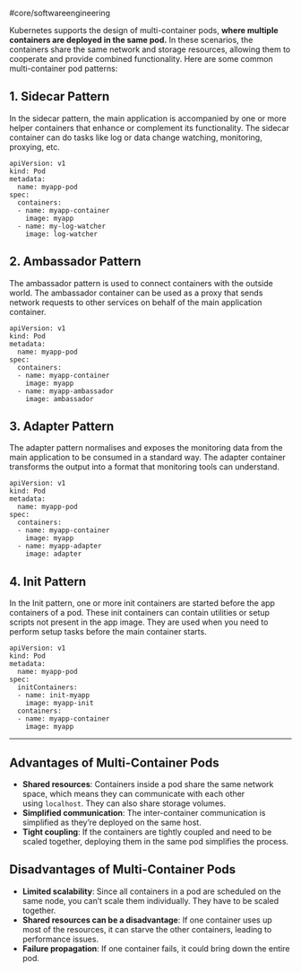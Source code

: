 #core/softwareengineering

Kubernetes supports the design of multi-container pods, **where multiple containers are deployed in the same pod.** In these scenarios, the containers share the same network and storage resources, allowing them to cooperate and provide combined functionality. Here are some common multi-container pod patterns:

## 1. Sidecar Pattern

In the sidecar pattern, the main application is accompanied by one or more helper containers that enhance or complement its functionality. The sidecar container can do tasks like log or data change watching, monitoring, proxying, etc.

```
apiVersion: v1
kind: Pod
metadata:
  name: myapp-pod
spec:
  containers:
  - name: myapp-container
    image: myapp
  - name: my-log-watcher
    image: log-watcher
```

## 2. Ambassador Pattern

The ambassador pattern is used to connect containers with the outside world. The ambassador container can be used as a proxy that sends network requests to other services on behalf of the main application container.

```
apiVersion: v1
kind: Pod
metadata:
  name: myapp-pod
spec:
  containers:
  - name: myapp-container
    image: myapp
  - name: myapp-ambassador
    image: ambassador
```

## 3. Adapter Pattern

The adapter pattern normalises and exposes the monitoring data from the main application to be consumed in a standard way. The adapter container transforms the output into a format that monitoring tools can understand.

```
apiVersion: v1
kind: Pod
metadata:
  name: myapp-pod
spec:
  containers:
  - name: myapp-container
    image: myapp
  - name: myapp-adapter
    image: adapter
```

## 4. Init Pattern

In the Init pattern, one or more init containers are started before the app containers of a pod. These init containers can contain utilities or setup scripts not present in the app image. They are used when you need to perform setup tasks before the main container starts.

```
apiVersion: v1
kind: Pod
metadata:
  name: myapp-pod
spec:
  initContainers:
  - name: init-myapp
    image: myapp-init
  containers:
  - name: myapp-container
    image: myapp
```

---

## Advantages of Multi-Container Pods

- **Shared resources**: Containers inside a pod share the same network space, which means they can communicate with each other using `localhost`. They can also share storage volumes.
- **Simplified communication**: The inter-container communication is simplified as they’re deployed on the same host.
- **Tight coupling**: If the containers are tightly coupled and need to be scaled together, deploying them in the same pod simplifies the process.

## Disadvantages of Multi-Container Pods

- **Limited scalability**: Since all containers in a pod are scheduled on the same node, you can’t scale them individually. They have to be scaled together.
- **Shared resources can be a disadvantage**: If one container uses up most of the resources, it can starve the other containers, leading to performance issues.
- **Failure propagation**: If one container fails, it could bring down the entire pod.
